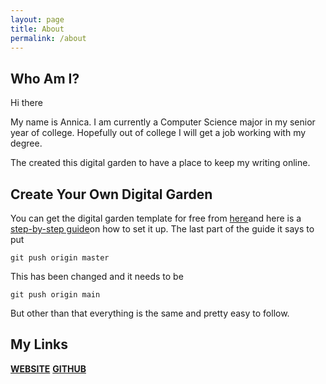 ```yaml
---
layout: page
title: About
permalink: /about
---
```



## Who Am I?
Hi there

My name is Annica. I am currently a Computer Science major in my senior year of college. Hopefully out of college I will get a job working with my degree.

The created this digital garden to have a place to keep my writing online.

## Create Your Own Digital Garden
You can get the digital garden template for free from [here](https://github.com/maximevaillancourt/digital-garden-jekyll-template)and here is a [step-by-step guide](https://maximevaillancourt.com/blog/setting-up-your-own-digital-garden-with-jekyll)on how to set it up. The last part of the guide it says to put 
```
git push origin master
```

This has been changed and it needs to be 
```
git push origin main
```

But other than that everything is the same and pretty easy to follow.
## My Links
**[WEBSITE](https://annicamclean.github.io/)**
**[GITHUB](https://github.com/annicamclean?tab=repositories)**
